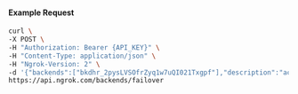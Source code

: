 <!-- Code generated for API Clients. DO NOT EDIT. -->

#### Example Request

```bash
curl \
-X POST \
-H "Authorization: Bearer {API_KEY}" \
-H "Content-Type: application/json" \
-H "Ngrok-Version: 2" \
-d '{"backends":["bkdhr_2pysLVSOfrZyq1w7uQI021Txgpf"],"description":"acme failover","metadata":"{\"environment\": \"staging\"}"}' \
https://api.ngrok.com/backends/failover
```
